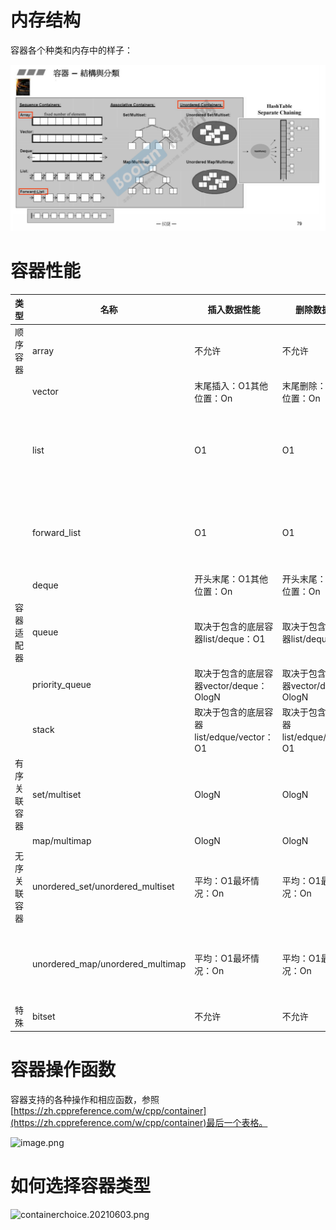 
# 内存结构
容器各个种类和内存中的样子：

![image-20230518101347430](.assets/image-20230518101347430.png)

# 容器性能
| **类型** | **名称** | **插入数据性能** | **删除数据性能** | **查找性能** |
| --- | --- | --- | --- | --- |
| 顺序容器 | array | 不允许 | 不允许 | O1 |
|  | vector | 末尾插入：O1其他位置：On | 末尾删除：O1其他位置：On | O1 |
|  | list | O1 | O1 | 开头和末尾：O1其他位置：On |
|  | forward_list | O1 | O1 | 开头：O1其他位置：On |
|  | deque | 开头末尾：O1其他位置：On | 开头末尾：O1其他位置：On | O1 |
| 容器适配器 | queue | 取决于包含的底层容器list/deque：O1 | 取决于包含的底层容器list/deque：O1 | 不允许 |
|  | priority_queue | 取决于包含的底层容器vector/deque：OlogN | 取决于包含的底层容器vector/deque：OlogN | 不允许 |
|  | stack | 取决于包含的底层容器list/edque/vector：O1 | 取决于包含的底层容器list/edque/vector：O1 | 不允许 |
| 有序关联容器 | set/multiset | OlogN | OlogN | OlogN |
|  | map/multimap | OlogN | OlogN | OlogN |
| 无序关联容器 | unordered_set/unordered_multiset | 平均：O1最坏情况：On | 平均：O1最坏情况：On | 平均：O1最坏情况：On |
|  | unordered_map/unordered_multimap | 平均：O1最坏情况：On | 平均：O1最坏情况：On | 平均：O1最坏情况：On |
| 特殊 | bitset | 不允许 | 不允许 | O1 |


# 容器操作函数
容器支持的各种操作和相应函数，参照[https://zh.cppreference.com/w/cpp/container](https://zh.cppreference.com/w/cpp/container)最后一个表格。

![image.png](.assets/1627028499114-755a633d-0b29-4178-a153-a97e6e763ef1.png)

# 如何选择容器类型
![containerchoice.20210603.png](.assets/1627027978865-00066bb3-b559-4457-88c3-034fe43ddb9a.png)
